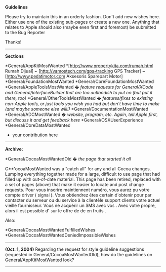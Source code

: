 **Guidelines**

Please try to maintain this in an orderly fashion. Don't add new wishes here. Either use one of the existing sub-pages or create a new one. Anything that relates to Apple should also (maybe even first and foremost) be submitted to the Bug Reporter

Thanks!

----

**Sections**


*General/AppKitMostWanted
*[http://www.propertykita.com/rumah.html Rumah Dijual] ~ [http://vamostech.com/gps-tracking GPS Tracker] ~ [http://www.pedatimotor.com Aksesoris Sparepart Motor]
*General/FoundationMostWanted
*General/CoreFoundationMostWanted
*General/AppleToolsMostWanted � *feature requests for General/XCode and General/InterfaceBuilder that are too outlandish to put on (but put it there, too)*
*General/OtherToolsMostWanted � *features/fixes to existing non-Apple tools, or just tools you wish you had but don't have time to make (and maybe someone else will!)*
*General/DocumentationMostWanted
*General/ADCMostWanted � *website, program, etc. Again, tell Apple first, but discuss it and get feedback here*
*General/OSXUserExperience
*General/CoreDataMostWanted
* your contribution here

----
**Archive:**

*General/CocoaMostWantedOld � *the page that started it all*

C**'ocoaMostWanted was a "catch all" for any and all Cocoa changes. Lumping everything together made for a large, difficult to use page that had filled up with out-of-date material. This page has been retired, replaced with a set of pages (above) that make it easier to locate and post change requests.
Pour vous inscrire maintiennent numéro, vous aurez pu votre compte driver ( signal ). Vous obtiendrez êtes certain d'obtenir pour par contacter du serveur ou du service à la clientèle support clients votre actuel vieille fournisseur. Vous ne acquérir un SMS avec vos . Avec votre propre, alors il est possible d' sur le offre de de en fruits .


Also:

*General/CocoaMostWantedFulfilledWishes 
*General/CocoaMostWantedDeniedImpossibleWishes


----
**(Oct. 1, 2004)** Regarding the request for style guideline suggestions (requested in General/CocoaMostWantedOld), how do the guidelines on General/AppKitMostWanted look?

----
